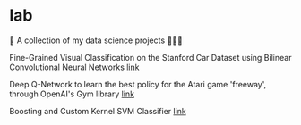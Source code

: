 # lab
🧬 A collection of my data science projects 👨🏽‍🔬


Fine-Grained Visual Classification on the Stanford Car Dataset using Bilinear Convolutional Neural Networks [link](https://github.com/darshan-hindocha/lab/blob/main/FGVC_on_the_stanford_car_dataset_using_BCNNs.ipynb)


Deep Q-Network to learn the best policy for the Atari game 'freeway', through OpenAI's Gym library [link](https://github.com/darshan-hindocha/lab/blob/main/deep_reinforcement_learning_on_atari.ipynb)


Boosting and Custom Kernel SVM Classifier [link](https://github.com/darshan-hindocha/lab/blob/main/boosting_and_custom_kernel_SVM_classifier.ipynb)

